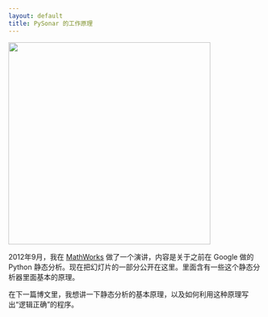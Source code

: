 ```yaml
---
layout: default
title: PySonar 的工作原理
---
```


<img src="http://www.yinwang.org/resources/pysonar-slides.png" width=400>

2012年9月，我在 <a href="http://www.mathworks.com">MathWorks</a> 做了一个演讲，内容是关于之前在 Google 做的 Python 静态分析。现在把幻灯片的一部分公开在这里。里面含有一些这个静态分析器里面基本的原理。

在下一篇博文里，我想讲一下静态分析的基本原理，以及如何利用这种原理写出“逻辑正确”的程序。
